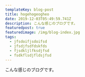 ```yaml
---
templateKey: blog-post
title: hogehogeogheo
date: 2019-12-03T05:49:59.741Z
description: こんな感じのブログです。
featuredpost: true
featuredimage: /img/blog-index.jpg
tags:
  - jfsdoifjsdoifsd
  - jfsdjfsdfdskfds
  - fjsdkljlfksdjfsd
  - fsdkflsdjfldsjfsd
---
```

こんな感じのブログです。
